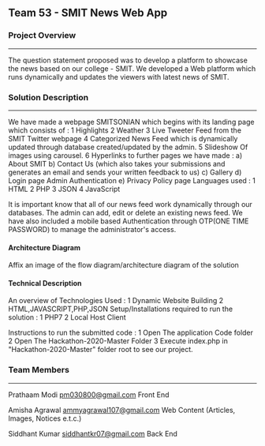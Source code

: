 ## Team 53 - SMIT News Web App

### Project Overview
----------------------------------

The question statement proposed was to develop a platform to showcase the news based on our college - SMIT.
We developed a Web platform which runs dynamically and updates the viewers with latest news of SMIT.

### Solution Description
----------------------------------
We have made a webpage SMITSONIAN which begins with its landing page which consists of :
1 Highlights
2 Weather
3 Live Tweeter Feed from the SMIT Twitter webpage
4 Categorized News Feed which is dynamically updated through database created/updated by the admin.
5 Slideshow Of images using carousel.
6 Hyperlinks to further pages we have made :
  a) About SMIT
  b) Contact Us (which also takes your submissions and generates an email and sends your written feedback to us)
  c) Gallery
  d) Login page Admin Authentication
  e) Privacy Policy page
Languages used :
1 HTML
2 PHP
3 JSON
4 JavaScript

It is important know that all of our news feed work dynamically through our databases. The admin can add, edit or delete an existing news feed.
We have also included a mobile based Authentication through OTP(ONE TIME PASSWORD) to manage the administrator's access.

#### Architecture Diagram

Affix an image of the flow diagram/architecture diagram of the solution

#### Technical Description

An overview of
Technologies Used :
1 Dynamic Website Building
2 HTML,JAVASCRIPT,PHP,JSON
Setup/Installations required to run the solution :
1 PHP7
2 Local Host Client

Instructions to run the submitted code :
1 Open The application Code folder
2 Open The Hackathon-2020-Master Folder
3 Execute index.php in "Hackathon-2020-Master" folder root to see our project.
### Team Members
----------------------------------

Prathaam Modi
pm030800@gmail.com
Front End

Amisha Agrawal
ammyagrawal107@gmail.com
Web Content (Articles, Images, Notices e.t.c.)

Siddhant Kumar
siddhantkr07@gmail.com
Back End
